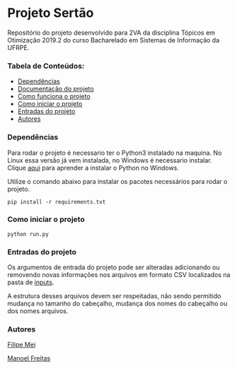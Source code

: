 # Projeto Sertão

Repositório do projeto desenvolvido para 2VA da disciplina Tópicos em Otimização 2019.2 do curso Bacharelado em Sistemas de Informação da UFRPE.

### Tabela de Conteúdos:

<!--ts-->
* [Dependências](https://github.com/peticormei/projeto-sertao#dependências)
* [Documentação do projeto](https://github.com/peticormei/projeto-sertao/blob/master/ProjetoSertao.pdf)
* [Como funciona o projeto](https://github.com/peticormei/projeto-sertao/blob/master/example/ProjetoSertao.ipynb)
* [Como iniciar o projeto](https://github.com/peticormei/projeto-sertao#como-iniciar-o-projeto)
* [Entradas do projeto](https://github.com/peticormei/projeto-sertao#entradas-do-projeto)
* [Autores](https://github.com/peticormei/projeto-sertao#autores)
<!--te-->

### Dependências

Para rodar o projeto é necessario ter o Python3 instalado na maquina. No Linux essa versão já vem instalada, no Windows é necessario instalar. Clique [aqui](https://python.org.br/instalacao-windows/) para aprender a instalar o Python no Windows.

Utilize o comando abaixo para instalar os pacotes necessários para rodar o projeto.

    pip install -r requirements.txt

### Como iniciar o projeto

    python run.py

### Entradas do projeto

Os argumentos de entrada do projeto pode ser alteradas adicionando ou removendo novas informações nos arquivos em formato CSV localizados na pasta de [inputs](https://github.com/peticormei/projeto-sertao/tree/master/inputs).

A estrutura desses arquivos devem ser respeitadas, não sendo permitido mudança no tamanho do cabeçalho, mudança dos nomes do cabeçalho ou dos nomes arquivos.

### Autores

[Filipe Mei](https://github.com/peticormei)

[Manoel Freitas](https://github.com/manoelfneto)

